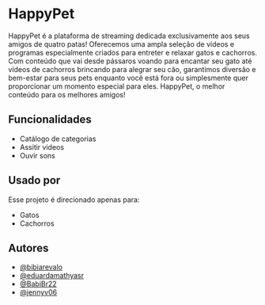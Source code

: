 # HappyPet

HappyPet é a plataforma de streaming dedicada exclusivamente aos seus amigos de quatro patas! Oferecemos uma ampla seleção de vídeos e programas especialmente criados para entreter e relaxar gatos e cachorros. Com conteúdo que vai desde pássaros voando para encantar seu gato até vídeos de cachorros brincando para alegrar seu cão, garantimos diversão e bem-estar para seus pets enquanto você está fora ou simplesmente quer proporcionar um momento especial para eles. HappyPet, o melhor conteúdo para os melhores amigos!

## Funcionalidades

- Catálogo de categorias
- Assitir videos 
- Ouvir sons

## Usado por

Esse projeto é direcionado apenas para:
- Gatos
- Cachorros

## Autores

- [@bibiarevalo](https://www.github.com/bibiarevalo)
- [@eduardamathyasr](https://www.github.com/eduardamathyasr)
- [@BabiBr22](https://www.github.com/BabiBr22)
- [@jennyv06](https://www.github.com/jennyv06)
